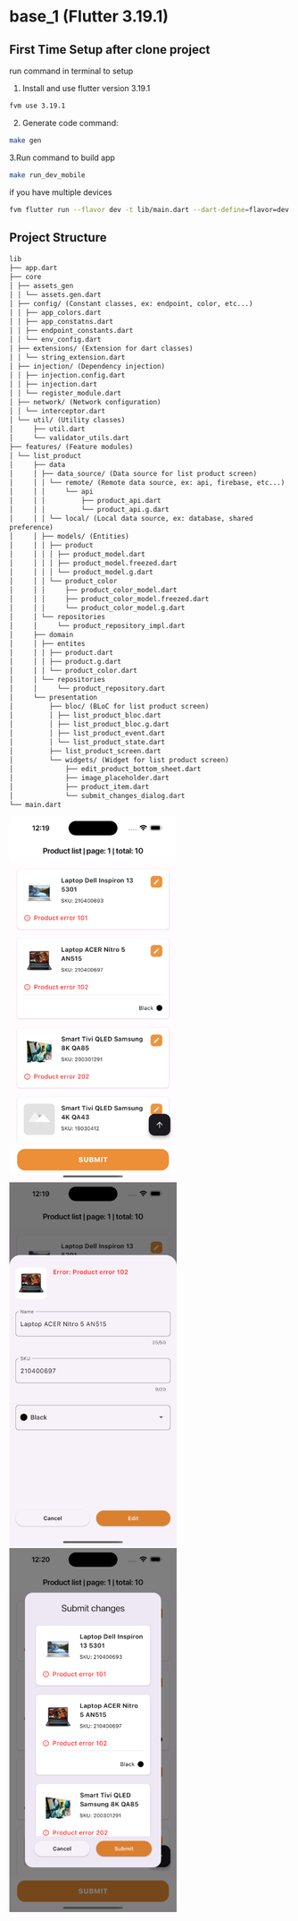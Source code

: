 # base_1 (Flutter 3.19.1)

## First Time Setup after clone project
run command in terminal to setup

1. Install and use flutter version 3.19.1
```bash
fvm use 3.19.1
```

2. Generate code command:
```bash
make gen
```

3.Run command to build app
```bash
make run_dev_mobile
```

if you have multiple devices
```bash
fvm flutter run --flavor dev -t lib/main.dart --dart-define=flavor=dev -d <deviceId>
```


## Project Structure
```text
lib
├── app.dart
├── core
│ ├── assets_gen
│ │ └── assets.gen.dart
│ ├── config/ (Constant classes, ex: endpoint, color, etc...)
│ │ ├── app_colors.dart
│ │ ├── app_constatns.dart
│ │ ├── endpoint_constants.dart
│ │ └── env_config.dart
│ ├── extensions/ (Extension for dart classes)
│ │ └── string_extension.dart
│ ├── injection/ (Dependency injection)
│ │ ├── injection.config.dart
│ │ ├── injection.dart
│ │ └── register_module.dart
│ ├── network/ (Network configuration)
│ │ └── interceptor.dart
│ └── util/ (Utility classes)
│     ├── util.dart
│     └── validator_utils.dart
├── features/ (Feature modules)
│ └── list_product
│     ├── data
│     │ ├── data_source/ (Data source for list product screen)
│     │ │ └── remote/ (Remote data source, ex: api, firebase, etc...)
│     │ │     └── api
│     │ │         ├── product_api.dart
│     │ │         └── product_api.g.dart
│     │ │ └── local/ (Local data source, ex: database, shared preference)
│     │ ├── models/ (Entities)
│     │ │ ├── product
│     │ │ │ ├── product_model.dart
│     │ │ │ ├── product_model.freezed.dart
│     │ │ │ └── product_model.g.dart
│     │ │ └── product_color
│     │ │     ├── product_color_model.dart
│     │ │     ├── product_color_model.freezed.dart
│     │ │     └── product_color_model.g.dart
│     │ └── repositories
│     │     └── product_repository_impl.dart
│     ├── domain
│     │ ├── entites
│     │ │ ├── product.dart
│     │ │ ├── product.g.dart
│     │ │ └── product_color.dart
│     │ └── repositories
│     │     └── product_repository.dart
│     └── presentation
│         ├── bloc/ (BLoC for list product screen)
│         │ ├── list_product_bloc.dart
│         │ ├── list_product_bloc.g.dart
│         │ ├── list_product_event.dart
│         │ └── list_product_state.dart
│         ├── list_product_screen.dart
│         └── widgets/ (Widget for list product screen)
│             ├── edit_product_bottom_sheet.dart
│             ├── image_placeholder.dart
│             ├── product_item.dart
│             └── submit_changes_dialog.dart
└── main.dart
```

<img src='img.png' width='300'>
<img src='img_1.png' width='300'>
<img src='img_2.png' width='300'>